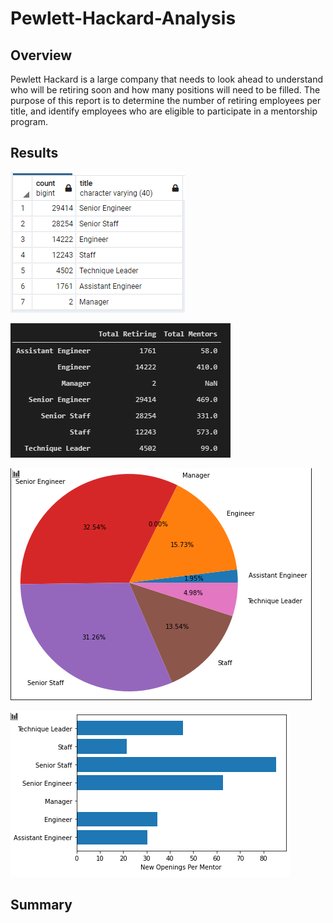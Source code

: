 # Pewlett-Hackard-Analysis

## Overview
Pewlett Hackard is a large company that needs to look ahead to understand who will be retiring soon and how many positions will need to be filled. The purpose of this report is to determine the number of retiring employees per title, and identify employees who are eligible to participate in a mentorship program.

## Results

![](Data/count_unique_retiring.png)

![](Data/retiring_vs_mentors.png)

![](Data/total_retiring_pie.png)

![](Data/new_openings_per_mentor.png)


## Summary


